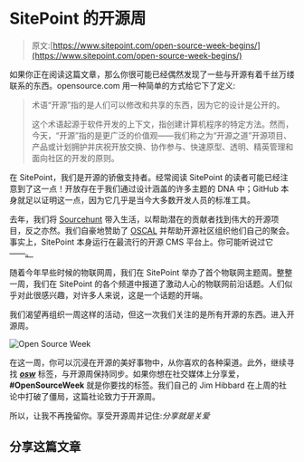 # SitePoint 的开源周

> 原文:[https://www.sitepoint.com/open-source-week-begins/](https://www.sitepoint.com/open-source-week-begins/)

如果你正在阅读这篇文章，那么你很可能已经偶然发现了一些与开源有着千丝万缕联系的东西。opensource.com 用一种简单的方式给它下了定义:

> 术语“开源”指的是人们可以修改和共享的东西，因为它的设计是公开的。
> 
> 这个术语起源于软件开发的上下文，指创建计算机程序的特定方法。然而，今天，“开源”指的是更广泛的价值观——我们称之为“开源之道”开源项目、产品或计划拥护并庆祝开放交换、协作参与、快速原型、透明、精英管理和面向社区的开发的原则。

在 SitePoint，我们是开源的骄傲支持者。经常阅读 SitePoint 的读者可能已经注意到了这一点！开放存在于我们通过设计涵盖的许多主题的 DNA 中；GitHub 本身就足以证明这一点，因为它几乎是当今大多数开发人员的标准工具。

去年，我们将 [Sourcehunt](https://www.sitepoint.com/sourcehunt-open-source-week-edition/) 带入生活，以帮助潜在的贡献者找到伟大的开源项目，反之亦然。我们自豪地赞助了 [OSCAL](http://oscal.openlabs.cc) 并帮助开源社区组织他们自己的聚会。事实上，SitePoint 本身运行在最流行的开源 CMS 平台上。你可能听说过它——[。](http://wordpress.org/)

随着今年早些时候的物联网周，我们在 SitePoint 举办了首个物联网主题周。整整一周，我们在 SitePoint 的各个频道中报道了激动人心的物联网前沿话题。人们似乎对此很感兴趣，对许多人来说，这是一个话题的开端。

我们渴望再组织一周这样的活动，但这一次我们关注的是所有开源的东西。进入开源周。

![Open Source Week](../Images/31a22f613e5e7d0c22f753b2e51b5549.png)

在这一周，你可以沉浸在开源的美好事物中，从你喜欢的各种渠道。此外，继续寻找 ***[osw](https://www.sitepoint.com/blog/)*** 标签，与开源周保持同步。如果你想在社交媒体上分享爱， **#OpenSourceWeek** 就是你要找的标签。我们自己的 Jim Hibbard 在上周的社论中打破了僵局，这篇社论致力于开源周。

所以，让我不再挽留你。享受开源周并记住:*分享就是关爱*

## 分享这篇文章